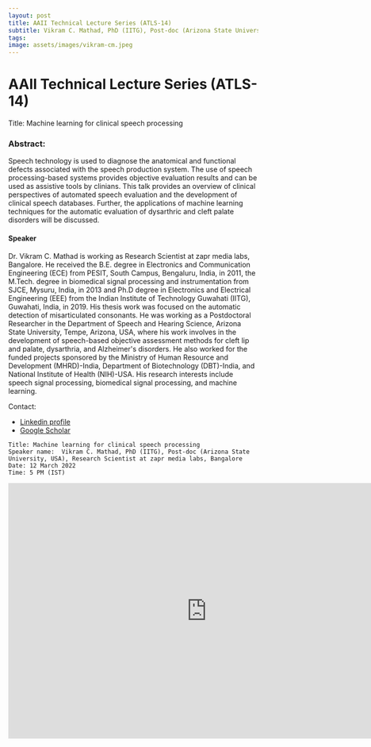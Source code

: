 ```yaml
---
layout: post
title: AAII Technical Lecture Series (ATLS-14)
subtitle: Vikram C. Mathad, PhD (IITG), Post-doc (Arizona State University, USA), Research Scientist at zapr media labs, Bangalore.
tags: 
image: assets/images/vikram-cm.jpeg
---
```


# AAII Technical Lecture Series (ATLS-14) 
Title: Machine learning for clinical speech processing 


### Abstract:
Speech technology is used to diagnose the anatomical and functional defects associated with the speech production system. The use of speech processing-based systems provides objective evaluation results and can be used as assistive tools by clinians. This talk provides an overview of clinical perspectives of automated speech evaluation and the development of clinical speech databases. Further, the applications of machine learning techniques for the automatic evaluation of dysarthric and cleft palate disorders will be discussed. 

#### Speaker
Dr. Vikram C. Mathad  is working as Research Scientist  at zapr media labs, Bangalore.  He received the B.E. degree in Electronics and Communication Engineering (ECE) from PESIT, South Campus, Bengaluru, India, in 2011, the M.Tech. degree in biomedical signal processing and instrumentation from SJCE, Mysuru, India, in 2013 and Ph.D degree in Electronics and Electrical Engineering (EEE) from the Indian Institute of Technology Guwahati (IITG), Guwahati, India, in 2019. His thesis work was focused on the automatic detection of misarticulated consonants. He was working as a Postdoctoral Researcher in the Department of Speech and Hearing Science, Arizona State University, Tempe, Arizona, USA, where his work involves in the development of speech-based objective assessment methods for cleft lip and palate, dysarthria, and Alzheimer's disorders.  He also worked for the funded projects sponsored by the Ministry of Human Resource and Development (MHRD)-India, Department of Biotechnology (DBT)-India, and National Institute of Health (NIH)-USA. His research interests include speech signal processing, biomedical signal processing, and machine learning. 

Contact: 
- [Linkedin profile](https://www.linkedin.com/in/cm-vikram-43ba2629/)
- [Google Scholar](https://scholar.google.co.in/citations?user=rBIhmfIAAAAJ&hl=en)



```
Title: Machine learning for clinical speech processing 
Speaker name:  Vikram C. Mathad, PhD (IITG), Post-doc (Arizona State University, USA), Research Scientist at zapr media labs, Bangalore
Date: 12 March 2022 
Time: 5 PM (IST)

```

<iframe width="800" height="515" src="https://www.youtube.com/embed/mBb-UAoMf3Y" title="YouTube video player" frameborder="0" allow="accelerometer; autoplay; clipboard-write; encrypted-media; gyroscope; picture-in-picture; web-share" allowfullscreen></iframe>
